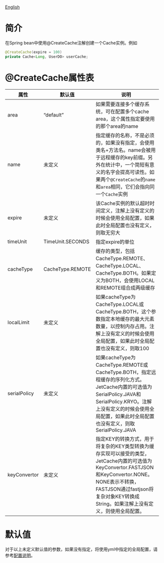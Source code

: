 [English](CreateCache)

# 简介

在Spring bean中使用@CreateCache注解创建一个Cache实例。例如
```java
@CreateCache(expire = 100)
private Cache<Long, UserDO> userCache;
```

# @CreateCache属性表

|属性|默认值|说明|
| --- | --- | --- |
|area|“default”|如果需要连接多个缓存系统，可在配置多个cache area，这个属性指定要使用的那个area的name|
|name|未定义|指定缓存的名称，不是必须的，如果没有指定，会使用类名+方法名。name会被用于远程缓存的key前缀。另外在统计中，一个简短有意义的名字会提高可读性。如果两个```@CreateCache```的```name```和```area```相同，它们会指向同一个```Cache```实例|
|expire|未定义|该Cache实例的默认超时时间定义，注解上没有定义的时候会使用全局配置，如果此时全局配置也没有定义，则取无穷大|
|timeUnit|TimeUnit.SECONDS|指定expire的单位|
|cacheType|CacheType.REMOTE|缓存的类型，包括CacheType.REMOTE、CacheType.LOCAL、CacheType.BOTH。如果定义为BOTH，会使用LOCAL和REMOTE组合成两级缓存|
|localLimit|未定义|如果cacheType为CacheType.LOCAL或CacheType.BOTH，这个参数指定本地缓存的最大元素数量，以控制内存占用。注解上没有定义的时候会使用全局配置，如果此时全局配置也没有定义，则取100|
|serialPolicy|未定义|如果cacheType为CacheType.REMOTE或CacheType.BOTH，指定远程缓存的序列化方式。JetCache内置的可选值为SerialPolicy.JAVA和SerialPolicy.KRYO。注解上没有定义的时候会使用全局配置，如果此时全局配置也没有定义，则取SerialPolicy.JAVA|
|keyConvertor|未定义|指定KEY的转换方式，用于将复杂的KEY类型转换为缓存实现可以接受的类型，JetCache内置的可选值为KeyConvertor.FASTJSON和KeyConvertor.NONE。NONE表示不转换，FASTJSON通过fastjson将复杂对象KEY转换成String。如果注解上没有定义，则使用全局配置。|

# 默认值

对于以上未定义默认值的参数，如果没有指定，将使用yml中指定的全局配置，请参考[配置说明](Config_CN)。